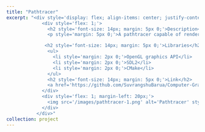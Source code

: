 ```yaml
---
title: "Pathtracer"
excerpt: "<div style='display: flex; align-items: center; justify-content: space-between; font-size: 14px;'>
             <div style='flex: 1;'>
               <h2 style='font-size: 14px; margin: 5px 0;'>Description</h2>
               <p style='margin: 5px 0;'>A pathtracer capable of rendering photorealistic images, developed for Computer Graphics couse at Chalmers.</p>

              <h2 style='font-size: 14px; margin: 5px 0;'>Libraries</h2>
               <ul>
                 <li style='margin: 2px 0;'>OpenGL graphics API</li>
                 <li style='margin: 2px 0;'>SDL2</li>
                 <li style='margin: 2px 0;'>CMake</li>
               </ul>
               <h2 style='font-size: 14px; margin: 5px 0;'>Link</h2>
               <a href='https://github.com/SuvrangshuBarua/Computer-Graphics-Project'>Github Link</a>
             </div>
             <div style='flex: 1; margin-left: 20px;'>
               <img src='/images/pathtracer-1.png' alt='Pathtracer' style='max-width: 100%;'>
             </div>
           </div>"
collection: project
---
```


